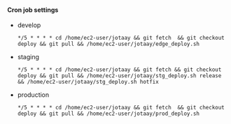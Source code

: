 #### Cron job settings
- develop

   `*/5 * * * * cd /home/ec2-user/jotaay && git fetch  && git checkout deploy && git pull && /home/ec2-user/jotaay/edge_deploy.sh`
   
- staging

   `*/5 * * * * cd /home/ec2-user/jotaay && git fetch && git checkout deploy && git pull && /home/ec2-user/jotaay/stg_deploy.sh release && /home/ec2-user/jotaay/stg_deploy.sh hotfix`
   
- production

   `*/5 * * * * cd /home/ec2-user/jotaay && git fetch  && git checkout deploy && git pull && /home/ec2-user/jotaay/prod_deploy.sh` 